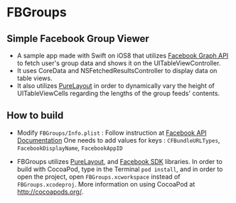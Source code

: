 FBGroups
========

Simple Facebook Group Viewer
------------------

* A sample app made with Swift on iOS8 that utilizes [Facebook Graph API](https://developers.facebook.com/docs/ios) to fetch user's group data and shows it on the UITableViewController.
* It uses CoreData and NSFetchedResultsController to display data on table views.
* It also utilizes [PureLayout](https://github.com/smileyborg/PureLayout) in order to dynamically vary the height of UITableViewCells regarding the lengths of the group feeds' contents.

How to build
------------
* Modify `FBGroups/Info.plist` : Follow instruction at [Facebook API Documentation](https://developers.facebook.com/docs/ios/getting-started#configure)
One needs to add values for keys : `CFBundleURLTypes`, `FacebookDisplayName`, `FacebookAppID`

* FBGroups utilizes [PureLayout](https://github.com/smileyborg/PureLayout), and [Facebook SDK](https://developers.facebook.com/docs/ios) libraries.
In order to build with CocoaPod, type in the Terminal `pod install`, and in order to open the project, open `FBGroups.xcworkspace` instead of `FBGroups.xcodeproj`. More information on using CocoaPod at http://cocoapods.org/.
